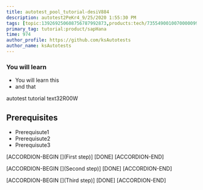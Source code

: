 ```yaml
---
title: autotest_pool_tutorial-desiV884
description: autotest2PeKr4_9/25/2020 1:55:30 PM
tags: [topic:139269250608756787992873,products:tech/73554900100700000996,tutorial:experience/advanced]
primary_tag: tutorial:product/sapHana
time: 974
author_profile: https://github.com/ksAutotests
author_name: ksAutotests
---
```

### You will learn
- You will learn this
- and that

autotest tutorial text32R00W

## Prerequisites
- Prerequisute1
- Prerequisute2
- Prerequisute3

[ACCORDION-BEGIN [](First step)]
[DONE]
[ACCORDION-END]

[ACCORDION-BEGIN [](Second step)]
[DONE]
[ACCORDION-END]

[ACCORDION-BEGIN [](Third step)]
[DONE]
[ACCORDION-END]

